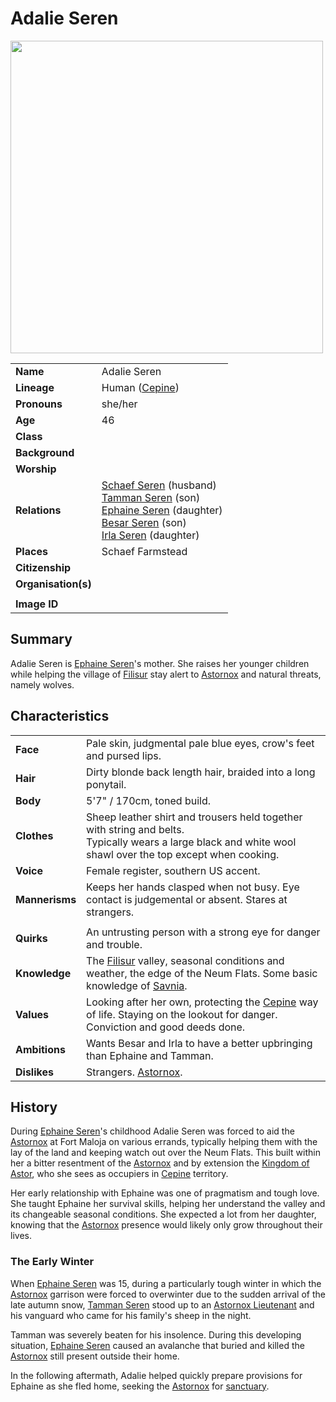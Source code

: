 # Adalie Seren

<img src="https://raw.githubusercontent.com/jesskelsall/astarus-images/main/characters/portraits/imageid.png" height="500" />

|||
| --- | --- |
| **Name** | Adalie Seren | character.4
| **Lineage** | Human ([Cepine](../lineages/cepine.md)) |
| **Pronouns** | she/her |
| **Age** | 46 |
| **Class** | |
| **Background** | |
| **Worship** | |
| **Relations** | [Schaef Seren](schaef-seren.md) (husband)<br>[Tamman Seren](tamman-seren.md) (son)<br>[Ephaine Seren](ephaine-seren.md) (daughter)<br>[Besar Seren](besar-seren.md) (son)<br>[Irla Seren](irla-seren.md) (daughter) |
| **Places** | Schaef Farmstead |
| **Citizenship** | |
| **Organisation(s)** | |
|||
| **Image ID** | |

## Summary

Adalie Seren is [Ephaine Seren](ephaine-seren.md)'s mother. She raises her younger children while helping the village of [Filisur](../places/villages/filisur.md) stay alert to [Astornox](../organisations/government/astornox/astornox.md) and natural threats, namely wolves.

## Characteristics

| | |
| --- | --- |
| **Face** | Pale skin, judgmental pale blue eyes, crow's feet and pursed lips. | characteristics.2
| **Hair** | Dirty blonde back length hair, braided into a long ponytail. |
| **Body** | 5'7" / 170cm, toned build. |
| **Clothes** | Sheep leather shirt and trousers held together with string and belts.<br>Typically wears a large black and white wool shawl over the top except when cooking. |
| **Voice** | Female register, southern US accent. |
| **Mannerisms** | Keeps her hands clasped when not busy. Eye contact is judgemental or absent. Stares at strangers. |
| | |
| **Quirks** | An untrusting person with a strong eye for danger and trouble. |
| **Knowledge** | The [Filisur](../places/villages/filisur.md) valley, seasonal conditions and weather, the edge of the Neum Flats. Some basic knowledge of [Savnia](../civilisations/nilsavnic-alliance/states/savnia.md). |
| **Values** | Looking after her own, protecting the [Cepine](../lineages/cepine.md) way of life. Staying on the lookout for danger. Conviction and good deeds done. |
| **Ambitions** | Wants Besar and Irla to have a better upbringing than Ephaine and Tamman. |
| **Dislikes** | Strangers. [Astornox](../organisations/government/astornox/astornox.md). |

## History

During [Ephaine Seren](ephaine-seren.md)'s childhood Adalie Seren was forced to aid the [Astornox](../organisations/government/astornox/astornox.md) at Fort Maloja on various errands, typically helping them with the lay of the land and keeping watch out over the Neum Flats. This built within her a bitter resentment of the [Astornox](../organisations/government/astornox/astornox.md) and by extension the [Kingdom of Astor](../civilisations/kingdom-of-astor/kingdom-of-astor.md), who she sees as occupiers in [Cepine](../lineages/cepine.md) territory.

Her early relationship with Ephaine was one of pragmatism and tough love. She taught Ephaine her survival skills, helping her understand the valley and its changeable seasonal conditions. She expected a lot from her daughter, knowing that the [Astornox](../organisations/government/astornox/astornox.md) presence would likely only grow throughout their lives.

### The Early Winter

When [Ephaine Seren](ephaine-seren.md) was 15, during a particularly tough winter in which the [Astornox](../organisations/government/astornox/astornox.md) garrison were forced to overwinter due to the sudden arrival of the late autumn snow, [Tamman Seren](tamman-seren.md) stood up to an [Astornox Lieutenant](../organisations/government/astornox/ranks/astornox-lieutenant.md) and his vanguard who came for his family's sheep in the night.

Tamman was severely beaten for his insolence. During this developing situation, [Ephaine Seren](ephaine-seren.md) caused an avalanche that buried and killed the [Astornox](../organisations/government/astornox/astornox.md) still present outside their home.

In the following aftermath, Adalie helped quickly prepare provisions for Ephaine as she fled home, seeking the [Astornox](../organisations/government/astornox/astornox.md) for [sanctuary](../organisations/government/astorrel/sanctuary.md).

